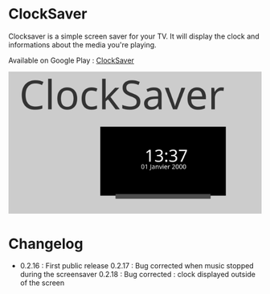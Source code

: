 # ClockSaver

Clocksaver is a simple screen saver for your TV. It will display the clock and informations about the media you're playing.

Available on Google Play : [ClockSaver](https://play.google.com/store/apps/details?id=com.ldsz.clocksaver)

![Alt text](/app/src/main/res/raw/banner.svg)

# Changelog
 * 0.2.16 : First public release
   0.2.17 : Bug corrected when music stopped during the screensaver
   0.2.18 : Bug corrected : clock displayed outside of the screen